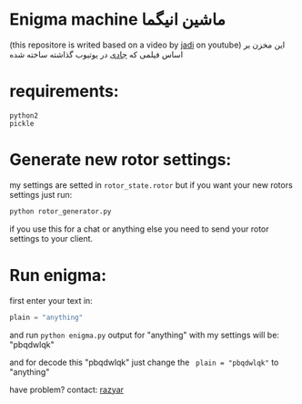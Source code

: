 # Enigma machine ماشین انیگما
(this repositore is writed based on a video by [jadi](https://github.com/jadijadi) on youtube)
این مخزن بر اساس فیلمی که [جادی](https://github.com/jadijadi) در یوتیوب گذاشته ساخته شده

# requirements:

```
python2
pickle
```

# Generate new rotor settings:
my settings are setted in `rotor_state.rotor` but if you want your new rotors settings just run:
```bash
python rotor_generator.py
```
if you use this for a chat or anything else you need to send your rotor settings to your client.

# Run enigma: 
first enter your text in:
```python
plain = "anything"
```
and run `python enigma.py` output for "anything" with my settings will be: "pbqdwlqk"

and for decode this "pbqdwlqk" just change the ` plain = "pbqdwlqk"` to "anything"

have problem? contact: [razyar](https://khoderazyar.ir)
